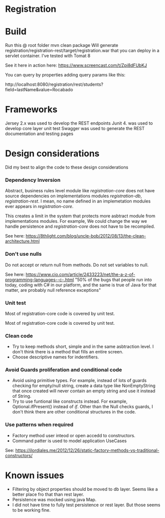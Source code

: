 # Registration

# Build
Run this @ root folder
mvn clean package
Will generate registration/registration-rest/target/registration.war that you can deploy in a servlet container. I've tested with Tomat 8

See it here in action here: 
https://www.screencast.com/t/Zpi8dFUbKJ

You can query by properties adding query params like this:

http://localhost:8080/registration/rest/students?field=lastName&value=Rocabado

# Frameworks
Jersey 2.x was used to develop the REST endpoints
Junit 4. was used to develop core layer unit test
Swagger was used to generate the REST documentation and testing pages


# Design considerations
Did my best to align the code to these design considerations
### Dependency Inversion 
Abstract, business rules level module like *registration-core* does not have source dependencies on implementations modules *registration-db*, *registration-rest*. I mean, no name defined in an implemetation modules ever appears in *registration-core*.

This creates a limit in the system that protects more asbtract module from implementations modules. For example, We could change the way we handle persistence and *registration-core* does not have to be recompiled.

See here: https://8thlight.com/blog/uncle-bob/2012/08/13/the-clean-architecture.html
### Don't use nulls
Do not accept or return null from methods. Do not set variables to null.

See here: https://www.cio.com/article/2433223/net/the-a-z-of-programming-languages--c-.html
"50% of the bugs that people run into today, coding with C# in our platform, and the same is true of Java for that matter, are probably null reference exceptions"

### Unit test
Most of registration-core code is covered by unit test.

Most of registration-core code is covered by unit test.
### Clean code
- Try to keep methods short, simple and in the same asbtraction level. I don't think there is a method that fills an entire screen.
- Choose descriptive names for indentifiers.

### Avoid Guards proliferation and conditional code
- Avoid using primitive types. For example, instead of lots of guards checking for empty/null string, create a data type like NonEmptyString that once created will never contain an empty string and use it instead of String.
- Try to use funtional like constructs instead. For example, Optional.ifPresent() instead of *if*. Other than the Null checks guards, I don't think there are other conditional structures in the code.

### Use patterns when required
-  Factory method user inteod or open accedd to constructors.
-  Command patter is used to model application UseCases

See: https://jlordiales.me/2012/12/26/static-factory-methods-vs-traditional-constructors/
# Known issues

- Filtering by object properties should be moved to db layer. Seems like a better place fro that than rest layer.
- Persistence was mocked using java Map. 
- I did not have time to fully test persistence or rest layer. But those seems to be working fine. 
